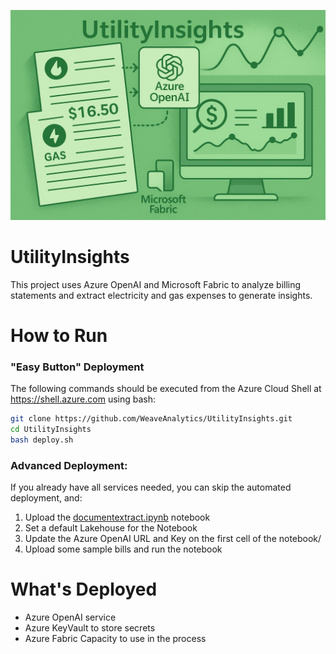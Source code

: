![UtilityInsighgts](./utility_insights.png)

# UtilityInsights
This project uses Azure OpenAI and Microsoft Fabric to analyze billing statements and extract electricity and gas expenses to generate insights.

# How to Run

### "Easy Button" Deployment
The following commands should be executed from the Azure Cloud Shell at https://shell.azure.com using bash:
```bash
git clone https://github.com/WeaveAnalytics/UtilityInsights.git
cd UtilityInsights
bash deploy.sh
```

### Advanced Deployment:
If you already have all services needed, you can skip the automated deployment, and:
1. Upload the [documentextract.ipynb]([https://github.com/microsoft/needlr/tree/main/samples](https://github.com/WeaveAnalytics/UtilityInsights/blob/main/documentextract.ipynb)) notebook
2. Set a default Lakehouse for the Notebook
3. Update the Azure OpenAI URL and Key on the first cell of the notebook/
4. Upload some sample bills and run the notebook

# What's Deployed
- Azure OpenAI service
- Azure KeyVault to store secrets
- Azure Fabric Capacity to use in the process
